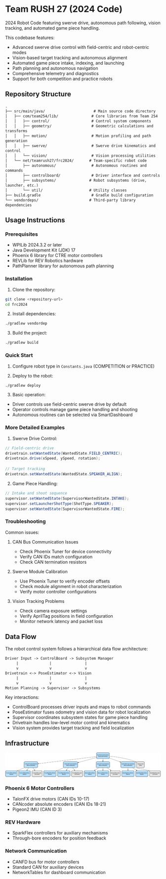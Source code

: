 # Team RUSH 27 (2024 Code)

2024 Robot Code featuring swerve drive, autonomous path following, vision tracking, and automated game piece handling.

This codebase features:
- Advanced swerve drive control with field-centric and robot-centric modes
- Vision-based target tracking and autonomous alignment
- Automated game piece intake, indexing, and launching
- Path planning and autonomous navigation
- Comprehensive telemetry and diagnostics
- Support for both competition and practice robots

## Repository Structure
```
.
├── src/main/java/                      # Main source code directory
│   ├── com/team254/lib/               # Core libraries from Team 254
│   │   ├── control/                   # Control system components
│   │   ├── geometry/                  # Geometric calculations and transforms
│   │   ├── motion/                    # Motion profiling and path generation
│   │   ├── swerve/                    # Swerve drive kinematics and control
│   │   └── vision/                    # Vision processing utilities
│   └── net/teamrush27/frc2024/       # Team-specific robot code
│       ├── autonomous/                # Autonomous routines and commands
│       ├── controlboard/              # Driver interface and controls
│       ├── subsystems/               # Robot subsystems (drive, launcher, etc.)
│       └── util/                     # Utility classes
├── build.gradle                       # Gradle build configuration
└── vendordeps/                       # Third-party library dependencies
```

## Usage Instructions
### Prerequisites
- WPILib 2024.3.2 or later
- Java Development Kit (JDK) 17
- Phoenix 6 library for CTRE motor controllers
- REVLib for REV Robotics hardware
- PathPlanner library for autonomous path planning

### Installation
1. Clone the repository:
```bash
git clone <repository-url>
cd frc2024
```

2. Install dependencies:
```bash
./gradlew vendordep
```

3. Build the project:
```bash
./gradlew build
```

### Quick Start
1. Configure robot type in `Constants.java` (COMPETITION or PRACTICE)

2. Deploy to the robot:
```bash
./gradlew deploy
```

3. Basic operation:
- Driver controls use field-centric swerve drive by default
- Operator controls manage game piece handling and shooting
- Autonomous routines can be selected via SmartDashboard

### More Detailed Examples
1. Swerve Drive Control:
```java
// Field-centric drive
drivetrain.setWantedState(WantedState.FIELD_CENTRIC);
drivetrain.drive(xSpeed, ySpeed, rotation);

// Target tracking
drivetrain.setWantedState(WantedState.SPEAKER_ALIGN);
```

2. Game Piece Handling:
```java
// Intake and shoot sequence
supervisor.setWantedState(SupervisorWantedState.INTAKE);
supervisor.setLauncherShotType(ShotType.SPEAKER);
supervisor.setWantedState(SupervisorWantedState.FIRE);
```

### Troubleshooting
Common issues:
1. CAN Bus Communication Issues
   - Check Phoenix Tuner for device connectivity
   - Verify CAN IDs match configuration
   - Check CAN termination resistors

2. Swerve Module Calibration
   - Use Phoenix Tuner to verify encoder offsets
   - Check module alignment in robot characterization
   - Verify motor controller configurations

3. Vision Tracking Problems
   - Check camera exposure settings
   - Verify AprilTag positions in field configuration
   - Monitor network latency and packet loss

## Data Flow
The robot control system follows a hierarchical data flow architecture:

```ascii
Driver Input -> ControlBoard -> Subsystem Manager
     |              |               |
     v              v               v
Drivetrain <-> PoseEstimator <-> Vision
     |              |               |
     v              v               v
Motion Planning -> Supervisor -> Subsystems
```

Key interactions:
- ControlBoard processes driver inputs and maps to robot commands
- PoseEstimator fuses odometry and vision data for robot localization
- Supervisor coordinates subsystem states for game piece handling
- Drivetrain handles low-level motor control and kinematics
- Vision system provides target tracking and field localization

## Infrastructure

![Infrastructure diagram](./docs/infra.svg)
### Phoenix 6 Motor Controllers
- TalonFX drive motors (CAN IDs 10-17)
- CANcoder absolute encoders (CAN IDs 18-21)
- Pigeon2 IMU (CAN ID 3)

### REV Hardware
- SparkFlex controllers for auxiliary mechanisms
- Through-bore encoders for position feedback

### Network Communication
- CANFD bus for motor controllers
- Standard CAN for auxiliary devices
- NetworkTables for dashboard communication